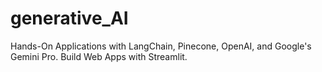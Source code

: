 # generative_AI
Hands-On Applications with LangChain, Pinecone, OpenAI, and Google's Gemini Pro. Build Web Apps with Streamlit.
